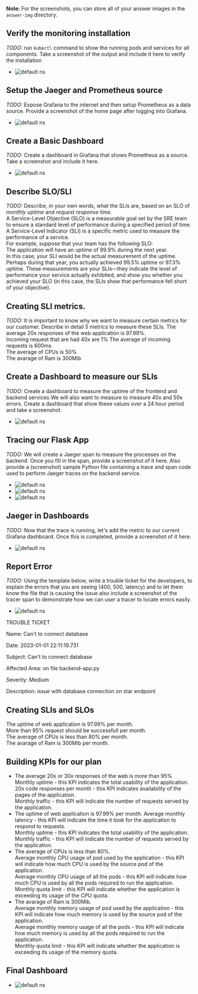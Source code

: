 **Note:** For the screenshots, you can store all of your answer images in the `answer-img` directory.

## Verify the monitoring installation

*TODO:* run `kubectl` command to show the running pods and services for all components. Take a screenshot of the output and include it here to verify the installation

- ![default ns](/Screenshots/kubectl_get_pods.png)

## Setup the Jaeger and Prometheus source
*TODO:* Expose Grafana to the internet and then setup Prometheus as a data source. Provide a screenshot of the home page after logging into Grafana.
- ![default ns](/Screenshots/Successfully_access_Grafana_web_UI.png)

## Create a Basic Dashboard
*TODO:* Create a dashboard in Grafana that shows Prometheus as a source. Take a screenshot and include it here.
- ![default ns](/Screenshots/Promethues_as_a_datasource.png)

## Describe SLO/SLI
*TODO:* Describe, in your own words, what the SLIs are, based on an SLO of *monthly uptime* and *request response time*.  
A Service-Level Objective (SLO) is a measurable goal set by the SRE team to ensure a standard level of performance during a specified period of time.  
A Service-Level Indicator (SLI) is a specific metric used to measure the performance of a service.  
For example, suppose that your team has the following SLO:  
The application will have an uptime of 99.9% during the next year.  
In this case, your SLI would be the actual measurement of the uptime. Perhaps during that year, you actually achieved 99.5% uptime or 97.3% uptime. These measurements are your SLIs—they indicate the level of performance your service actually exhibited, and show you whether you achieved your SLO (in this case, the SLIs show that performance fell short of your objective).  

## Creating SLI metrics.
*TODO:* It is important to know why we want to measure certain metrics for our customer. Describe in detail 5 metrics to measure these SLIs. 
The average 20x responses of the web application is 97.99%.  
Incoming request that are had 40x are 1%
The average of incoming requests is 600ms  
The average of CPUs is 50%  
The avarage of Ram is 300Mib  

## Create a Dashboard to measure our SLIs
*TODO:* Create a dashboard to measure the uptime of the frontend and backend services We will also want to measure to measure 40x and 50x errors. Create a dashboard that show these values over a 24 hour period and take a screenshot.  
- ![default ns](/Screenshots/Create_a_Dashboard_to_measure_our_SLIs.png)

## Tracing our Flask App
*TODO:* We will create a Jaeger span to measure the processes on the backend. Once you fill in the span, provide a screenshot of it here. Also provide a (screenshot) sample Python file containing a trace and span code used to perform Jaeger traces on the backend service.  
- ![default ns](/Screenshots/jaegerspan1.png)
- ![default ns](/Screenshots/jaegerspan2.png)
- ![default ns](/Screenshots/trace_backend.png)
## Jaeger in Dashboards
*TODO:* Now that the trace is running, let's add the metric to our current Grafana dashboard. Once this is completed, provide a screenshot of it here.
- ![default ns](/Screenshots/trace_backend2.png)

## Report Error
*TODO:* Using the template below, write a trouble ticket for the developers, to explain the errors that you are seeing (400, 500, latency) and to let them know the file that is causing the issue also include a screenshot of the tracer span to demonstrate how we can user a tracer to locate errors easily.

- ![default ns](/Screenshots/ticket.png)

TROUBLE TICKET

Name: Can't to connect database

Date: 2023-01-01 22:11:19.731

Subject: Can't to connect database 

Affected Area: on file backend-app.py

Severity: Medium

Description: issue with database connection on star endpoint 

## Creating SLIs and SLOs  
The uptime of web application is 97.99% per month.   
More than 95% request should be successfull per month.  
The average of CPUs is less than 80% per month.  
The avarage of Ram is 300Mib per month.  

## Building KPIs for our plan
* The average 20x or 30x responses of the web is more than 95%  
Monthly uptime - this KPI indicates the total usability of the application.  
20x code responses per month - this KPI indicates availability of the pages of the application.  
Monthly traffic - this KPI will indicate the number of requests served by the application.    
* The uptime of web application is 97.99% per month.
Average monthly latency - this KPI will indicate the time it took for the application to respond to requests.  
Monthly uptime - this KPI indicates the total usability of the application.  
Monthly traffic - this KPI will indicate the number of requests served by the application.  
* The average of CPUs is less than 80%.  
Average monthly CPU usage of pod used by the application - this KPI will indicate how much CPU is used by the source pod of the application.  
Average monthly CPU usage of all the pods - this KPI will indicate how much CPU is used by all the pods required to run the application.  
Monthly quota limit - this KPI will indicate whether the application is exceeding its usage of the CPU quota.  
* The avarage of Ram is 300Mib.  
Average monthly memory usage of pod used by the application - this KPI will indicate how much memory is used by the source pod of the application.  
Average monthly memory usage of all the pods - this KPI will indicate how much memory is used by all the pods required to run the application.  
Monthly quota limit - this KPI will indicate whether the application is exceeding its usage of the memory quota.  

## Final Dashboard
- ![default ns](/Screenshots/Final_Dasboard.png)
